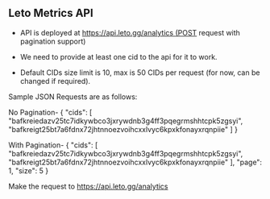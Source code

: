 ## Leto Metrics API


- API is deployed at https://api.leto.gg/analytics (POST request with pagination support)

- We need to provide at least one cid to the api for it to work.

- Default CIDs size limit is 10, max is 50 CIDs per request (for now, can be changed if required).

Sample JSON Requests are as follows: 	

No Pagination- {
  "cids": [
    "bafkreiedazv25tc7idkywbco3jxrywdnb3g4ff3pqegrmshhtcpk5zgsyi",
    "bafkreigt25bt7a6fdnx72jhtnnoezvoihcxxlvyc6kpxkfonayxrqnpiie"
  ]
}


With Pagination-
{
  "cids": [
    "bafkreiedazv25tc7idkywbco3jxrywdnb3g4ff3pqegrmshhtcpk5zgsyi",
    "bafkreigt25bt7a6fdnx72jhtnnoezvoihcxxlvyc6kpxkfonayxrqnpiie"
  ],
  "page": 1,
  "size": 5
}

Make the request to https://api.leto.gg/analytics 
